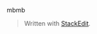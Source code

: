 
mbmb 

> Written with [StackEdit](https://stackedit.io/).
<!--stackedit_data:
eyJoaXN0b3J5IjpbLTE5NDgzNjA2MjZdfQ==
-->